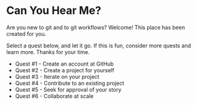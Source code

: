 # Can You Hear Me?

Are you new to git and to git workflows? Welcome! This place has been created for you.

Select a quest below, and let it go. If this is fun, consider more quests and learn more. Thanks for your time.

* Quest #1 - Create an account at GitHub
* Quest #2 - Create a project for yourself
* Quest #3 - Iterate on your project
* Quest #4 - Contribute to an existing project
* Quest #5 - Seek for approval of your story
* Quest #6 - Collaborate at scale



